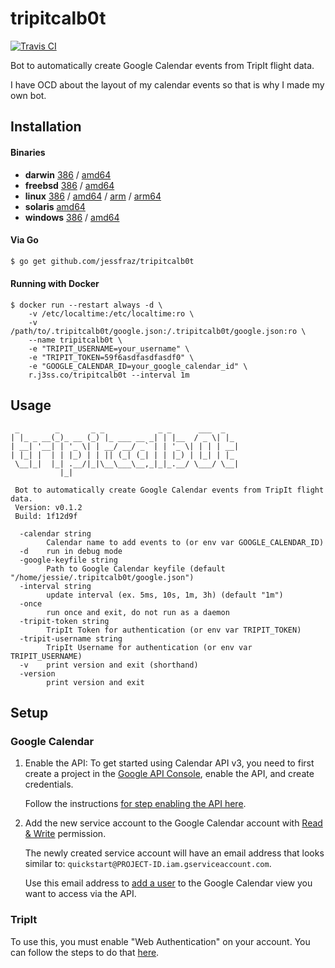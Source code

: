 # tripitcalb0t

[![Travis CI](https://travis-ci.org/jessfraz/tripitcalb0t.svg?branch=master)](https://travis-ci.org/jessfraz/tripitcalb0t)

Bot to automatically create Google Calendar events from TripIt flight data.

I have OCD about the layout of my calendar events so that is why I made my own
bot.

## Installation

#### Binaries

- **darwin** [386](https://github.com/jessfraz/tripitcalb0t/releases/download/v0.1.2/tripitcalb0t-darwin-386) / [amd64](https://github.com/jessfraz/tripitcalb0t/releases/download/v0.1.2/tripitcalb0t-darwin-amd64)
- **freebsd** [386](https://github.com/jessfraz/tripitcalb0t/releases/download/v0.1.2/tripitcalb0t-freebsd-386) / [amd64](https://github.com/jessfraz/tripitcalb0t/releases/download/v0.1.2/tripitcalb0t-freebsd-amd64)
- **linux** [386](https://github.com/jessfraz/tripitcalb0t/releases/download/v0.1.2/tripitcalb0t-linux-386) / [amd64](https://github.com/jessfraz/tripitcalb0t/releases/download/v0.1.2/tripitcalb0t-linux-amd64) / [arm](https://github.com/jessfraz/tripitcalb0t/releases/download/v0.1.2/tripitcalb0t-linux-arm) / [arm64](https://github.com/jessfraz/tripitcalb0t/releases/download/v0.1.2/tripitcalb0t-linux-arm64)
- **solaris** [amd64](https://github.com/jessfraz/tripitcalb0t/releases/download/v0.1.2/tripitcalb0t-solaris-amd64)
- **windows** [386](https://github.com/jessfraz/tripitcalb0t/releases/download/v0.1.2/tripitcalb0t-windows-386) / [amd64](https://github.com/jessfraz/tripitcalb0t/releases/download/v0.1.2/tripitcalb0t-windows-amd64)


#### Via Go

```bash
$ go get github.com/jessfraz/tripitcalb0t
```

#### Running with Docker

```console
$ docker run --restart always -d \
    -v /etc/localtime:/etc/localtime:ro \
    -v /path/to/.tripitcalb0t/google.json:/.tripitcalb0t/google.json:ro \
    --name tripitcalb0t \
    -e "TRIPIT_USERNAME=your_username" \
    -e "TRIPIT_TOKEN=59f6asdfasdfasdf0" \
    -e "GOOGLE_CALENDAR_ID=your_google_calendar_id" \
    r.j3ss.co/tripitcalb0t --interval 1m
```

## Usage

```console
 _        _       _ _            _ _      ___  _
| |_ _ __(_)_ __ (_) |_ ___ __ _| | |__  / _ \| |_
| __| '__| | '_ \| | __/ __/ _` | | '_ \| | | | __|
| |_| |  | | |_) | | || (_| (_| | | |_) | |_| | |_
 \__|_|  |_| .__/|_|\__\___\__,_|_|_.__/ \___/ \__|
           |_|

 Bot to automatically create Google Calendar events from TripIt flight data.
 Version: v0.1.2
 Build: 1f12d9f

  -calendar string
        Calendar name to add events to (or env var GOOGLE_CALENDAR_ID)
  -d    run in debug mode
  -google-keyfile string
        Path to Google Calendar keyfile (default "/home/jessie/.tripitcalb0t/google.json")
  -interval string
        update interval (ex. 5ms, 10s, 1m, 3h) (default "1m")
  -once
        run once and exit, do not run as a daemon
  -tripit-token string
        TripIt Token for authentication (or env var TRIPIT_TOKEN)
  -tripit-username string
        TripIt Username for authentication (or env var TRIPIT_USERNAME)
  -v    print version and exit (shorthand)
  -version
        print version and exit
```

## Setup

### Google Calendar

1. Enable the API: To get started using Calendar API v3, you need to 
    first create a project in the 
    [Google API Console](https://console.developers.google.com),
    enable the API, and create credentials.

    Follow the instructions 
    [for step enabling the API here](https://developers.google.com/calendar/quickstart/go).

2. Add the new service account to the Google Calendar account with 
    [Read & Write](https://support.google.com/analytics/answer/2884495) 
    permission.

    The newly created service account will have an email address that looks
    similar to: `quickstart@PROJECT-ID.iam.gserviceaccount.com`.

    Use this email address to 
    [add a user](https://support.google.com/analytics/answer/1009702) to the 
    Google Calendar view you want to access via the API. 

### TripIt

To use this, you must enable "Web Authentication" on your account. You can
follow the steps to do that 
[here](https://tripit.github.io/api/doc/v1/#authentication_section).
